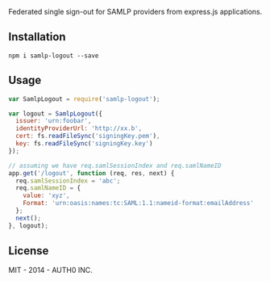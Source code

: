 Federated single sign-out for SAMLP providers from express.js applications.

## Installation

```
npm i samlp-logout --save
```

## Usage

```javascript
var SamlpLogout = require('samlp-logout');

var logout = SamlpLogout({
  issuer: 'urn:foobar',
  identityProviderUrl: 'http://xx.b',
  cert: fs.readFileSync('signingKey.pem'),
  key: fs.readFileSync('signingKey.key')
});

// assuming we have req.samlSessionIndex and req.samlNameID
app.get('/logout', function (req, res, next) {
  req.samlSessionIndex = 'abc';
  req.samlNameID = {
    value: 'xyz',
    Format: 'urn:oasis:names:tc:SAML:1.1:nameid-format:emailAddress'
  };
  next();
}, logout);
```

## License

MIT - 2014 - AUTH0 INC.
